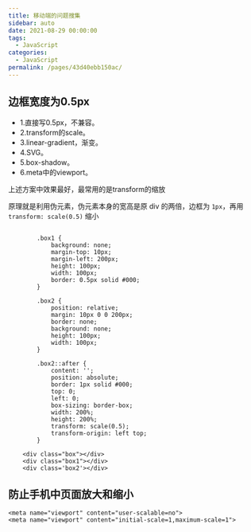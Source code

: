 ```yaml
---
title: 移动端的问题搜集
sidebar: auto
date: 2021-08-29 00:00:00
tags: 
  - JavaScript
categories: 
  - JavaScript
permalink: /pages/43d40ebb150ac/
---
```


## 边框宽度为0.5px

- 1.直接写0.5px，不兼容。
- 2.transform的scale。 
- 3.linear-gradient，渐变。
- 4.SVG。
- 5.box-shadow。
- 6.meta中的viewport。

上述方案中效果最好，最常用的是transform的缩放

原理就是利用伪元素，伪元素本身的宽高是原 div 的两倍，边框为 `1px`，再用 `transform: scale(0.5)` 缩小

```
     
        .box1 {
            background: none;
            margin-top: 10px;
            margin-left: 200px;
            height: 100px;
            width: 100px;
            border: 0.5px solid #000;
        }

        .box2 {
            position: relative;
            margin: 10px 0 0 200px;
            border: none;
            background: none;
            height: 100px;
            width: 100px;
        }

        .box2::after {
            content: '';
            position: absolute;
            border: 1px solid #000;
            top: 0;
            left: 0;
            box-sizing: border-box;
            width: 200%;
            height: 200%;
            transform: scale(0.5);
            transform-origin: left top;
        }

    <div class="box"></div>
    <div class="box1"></div>
    <div class='box2'></div>
```

## 防止手机中页面放大和缩小
```
<meta name="viewport" content="user-scalable=no">
<meta name="viewport" content="initial-scale=1,maximum-scale=1">
```

